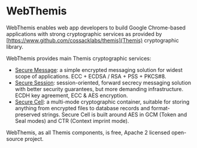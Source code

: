 # WebThemis

WebThemis enables web app developers to build Google Chrome-based applications with strong cryptographic services as provided by [https://www.github.com/cossacklabs/themis](Themis) cryptographic library.

WebThemis provides main Themis cryptographic services: 
* [Secure Message](https://github.com/cossacklabs/themis/wiki/3.3.1-Secure-Message): a simple encrypted messaging solution  for widest scope of applications. ECC + ECDSA / RSA + PSS + PKCS#8.
* [Secure Session](https://github.com/cossacklabs/themis/wiki/3.3.2-Secure-Session): session-oriented, forward secrecy messaging solution with better security guarantees, but more demanding infrastructure. ECDH key agreement, ECC & AES encryption.
* [Secure Cell](https://github.com/cossacklabs/themis/wiki/3.3.3-Secure-Cell): a multi-mode cryptographic container, suitable for storing anything from encrypted files to database records and format-preserved strings. Secure Cell is built around AES in GCM (Token and Seal modes) and CTR (Context imprint mode).

WebThemis, as all Themis components, is free, Apache 2 licensed open-source project.

